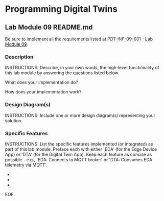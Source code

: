 # Programming Digital Twins

## Lab Module 09 README.md

Be sure to implement all the requirements listed at [PDT-INF-09-001 - Lab Module 09](https://github.com/programming-digital-twins/pdt-exercise-tasks/issues/17).


### Description

INSTRUCTIONS: Describe, in your own words, the high-level functionality of this lab module by answering the questions listed below.

What does your implementation do? 


How does your implementation work?


### Design Diagram(s)

INSTRUCTIONS: Include one or more design diagram(s) representing your solution.


### Specific Features

INSTRUCTIONS: List the specific features implemented (or integrated) as part of this lab module. Preface each with either 'EDA' (for the Edge Device App) or 'DTA' (for the Digital Twin App). Keep each feature as concise as possible - e.g., 'EDA: Connects to MQTT broker' or 'DTA: Consumes EDA telemetry via MQTT'.

- 
- 
- 


EOF.
